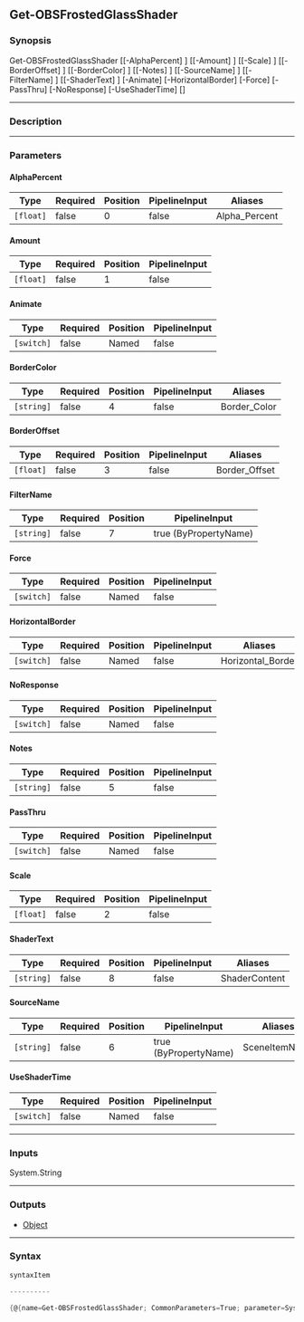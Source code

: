 Get-OBSFrostedGlassShader
-------------------------

### Synopsis

Get-OBSFrostedGlassShader [[-AlphaPercent] <float>] [[-Amount] <float>] [[-Scale] <float>] [[-BorderOffset] <float>] [[-BorderColor] <string>] [[-Notes] <string>] [[-SourceName] <string>] [[-FilterName] <string>] [[-ShaderText] <string>] [-Animate] [-HorizontalBorder] [-Force] [-PassThru] [-NoResponse] [-UseShaderTime] [<CommonParameters>]

---

### Description

---

### Parameters
#### **AlphaPercent**

|Type     |Required|Position|PipelineInput|Aliases      |
|---------|--------|--------|-------------|-------------|
|`[float]`|false   |0       |false        |Alpha_Percent|

#### **Amount**

|Type     |Required|Position|PipelineInput|
|---------|--------|--------|-------------|
|`[float]`|false   |1       |false        |

#### **Animate**

|Type      |Required|Position|PipelineInput|
|----------|--------|--------|-------------|
|`[switch]`|false   |Named   |false        |

#### **BorderColor**

|Type      |Required|Position|PipelineInput|Aliases     |
|----------|--------|--------|-------------|------------|
|`[string]`|false   |4       |false        |Border_Color|

#### **BorderOffset**

|Type     |Required|Position|PipelineInput|Aliases      |
|---------|--------|--------|-------------|-------------|
|`[float]`|false   |3       |false        |Border_Offset|

#### **FilterName**

|Type      |Required|Position|PipelineInput        |
|----------|--------|--------|---------------------|
|`[string]`|false   |7       |true (ByPropertyName)|

#### **Force**

|Type      |Required|Position|PipelineInput|
|----------|--------|--------|-------------|
|`[switch]`|false   |Named   |false        |

#### **HorizontalBorder**

|Type      |Required|Position|PipelineInput|Aliases          |
|----------|--------|--------|-------------|-----------------|
|`[switch]`|false   |Named   |false        |Horizontal_Border|

#### **NoResponse**

|Type      |Required|Position|PipelineInput|
|----------|--------|--------|-------------|
|`[switch]`|false   |Named   |false        |

#### **Notes**

|Type      |Required|Position|PipelineInput|
|----------|--------|--------|-------------|
|`[string]`|false   |5       |false        |

#### **PassThru**

|Type      |Required|Position|PipelineInput|
|----------|--------|--------|-------------|
|`[switch]`|false   |Named   |false        |

#### **Scale**

|Type     |Required|Position|PipelineInput|
|---------|--------|--------|-------------|
|`[float]`|false   |2       |false        |

#### **ShaderText**

|Type      |Required|Position|PipelineInput|Aliases      |
|----------|--------|--------|-------------|-------------|
|`[string]`|false   |8       |false        |ShaderContent|

#### **SourceName**

|Type      |Required|Position|PipelineInput        |Aliases      |
|----------|--------|--------|---------------------|-------------|
|`[string]`|false   |6       |true (ByPropertyName)|SceneItemName|

#### **UseShaderTime**

|Type      |Required|Position|PipelineInput|
|----------|--------|--------|-------------|
|`[switch]`|false   |Named   |false        |

---

### Inputs
System.String

---

### Outputs
* [Object](https://learn.microsoft.com/en-us/dotnet/api/System.Object)

---

### Syntax
```PowerShell
syntaxItem
```
```PowerShell
----------
```
```PowerShell
{@{name=Get-OBSFrostedGlassShader; CommonParameters=True; parameter=System.Object[]}}
```
